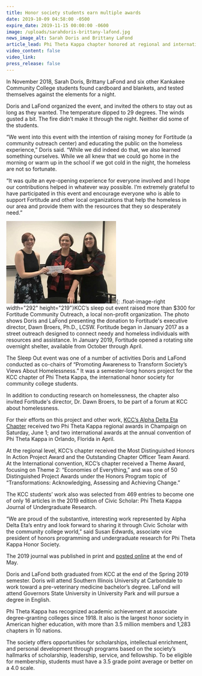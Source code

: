 ```yaml
---
title: Honor society students earn multiple awards
date: 2019-10-09 04:58:00 -0500
expire_date: 2019-11-15 00:00:00 -0600
image: /uploads/sarahdoris-brittany-lafond.jpg
news_image_alt: Sarah Doris and Brittany LaFond
article_lead: Phi Theta Kappa chapter honored at regional and international levels to awards
video_content: false
video_link:
press_release: false
---
```


In November 2018, Sarah Doris, Brittany LaFond and six other Kankakee Community College students found cardboard and blankets, and tested themselves against the elements for a night.

Doris and LaFond organized the event, and invited the others to stay out as long as they wanted. The temperature dipped to 29 degrees. The winds gusted a bit. The fire didn’t make it through the night. Neither did some of the students.&nbsp;

“We went into this event with the intention of raising money for Fortitude (a community outreach center) and educating the public on the homeless experience,” Doris said. “While we did indeed do that, we also learned something ourselves. While we all knew that we could go home in the morning or warm up in the school if we got cold in the night, the homeless are not so fortunate.&nbsp;

“It was quite an eye-opening experience for everyone involved and I hope our contributions helped in whatever way possible. I’m extremely grateful to have participated in this event and encourage everyone who is able to support Fortitude and other local organizations that help the homeless in our area and provide them with the resources that they so desperately need.”&nbsp;

![](/uploads/sarahdoris-dawnbroers-brittany-lafond.jpg){: .float-image-right width="292" height="219"}KCC’s sleep out event raised more than $300 for Fortitude Community Outreach, a local non-profit organization. The photo shows Doris and LaFond presenting the donation to Fortitude's executive director, Dawn Broers, Ph.D., LCSW. Fortitude began in January 2017 as a street outreach designed to connect needy and homeless individuals with resources and assistance. In January 2019, Fortitude opened a rotating site overnight shelter, available from October through April. &nbsp;

The Sleep Out event was one of a number of activities Doris and LaFond conducted as co-chairs of “Promoting Awareness to Transform Society’s Views About Homelessness.” It was a semester-long honors project for the KCC chapter of Phi Theta Kappa, the international honor society for community college students.

In addition to conducting research on homelessness, the chapter also invited Fortitude's director, Dr. Dawn Broers, to be part of a forum at KCC about homelessness.

For their efforts on this project and other work, [KCC’s Alpha Delta Eta Chapter](http://www.kcc.edu/ptk) received two Phi Theta Kappa regional awards in Champaign on Saturday, June 1; and two international awards at the annual convention of Phi Theta Kappa in Orlando, Florida in April.

At the regional level, KCC’s chapter received the Most Distinguished Honors In Action Project Award and the Outstanding Chapter Officer Team Award.&nbsp;<br>At the International convention, KCC’s chapter received a Theme Award, focusing on Theme 2: “Economies of Everything,” and was one of 50 Distinguished Project Awards under the Honors Program topic of “Transformations: Acknowledging, Assessing and Achieving Change.”

The KCC students’ work also was selected from 469 entries to become one of only 16 articles in the 2019 edition of Civic Scholar: Phi Theta Kappa Journal of Undergraduate Research.&nbsp;

“We are proud of the substantive, interesting work represented by Alpha Delta Eta’s entry and look forward to sharing it through Civic Scholar with the community college world,” said Susan Edwards, associate vice president of honors programming and undergraduate research for Phi Theta Kappa Honor Society.

The 2019 journal was published in print and [posted online](https://www.ptk.org/Programs/HonorsinAction/CivicScholar.aspx) at the end of May.

Doris and LaFond both graduated from KCC at the end of the Spring 2019 semester. Doris will attend Southern Illinois University at Carbondale to work toward a pre-veterinary medicine bachelor’s degree. LaFond will attend Governors State University in University Park and will pursue a degree in English.

Phi Theta Kappa has recognized academic achievement at associate degree-granting colleges since 1918. It also is the largest honor society in American higher education, with more than 3.5 million members and 1,283 chapters in 10 nations.&nbsp;

The society offers opportunities for scholarships, intellectual enrichment, and personal development through programs based on the society’s hallmarks of scholarship, leadership, service, and fellowship. To be eligible for membership, students must have a 3.5 grade point average or better on a 4.0 scale.